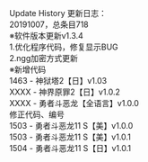 Update History 更新日志：  
20191007，总条目718  
※软件版本更新v1.3.4  
1.优化程序代码，修复显示BUG  
2.ngg加密方式更新  
※新增代码  
1463 - 神狱塔2【日】v1.03  
XXXX - 神界原罪2【日】v1.0.2  
XXXX - 勇者斗恶龙【全语言】v1.0.0  
修正代码、编号  
1503 - 勇者斗恶龙11 S【美】v1.0.0  
1503 - 勇者斗恶龙11 S【美】v1.0.1  
1504 - 勇者斗恶龙11 S【日】v1.0.1
